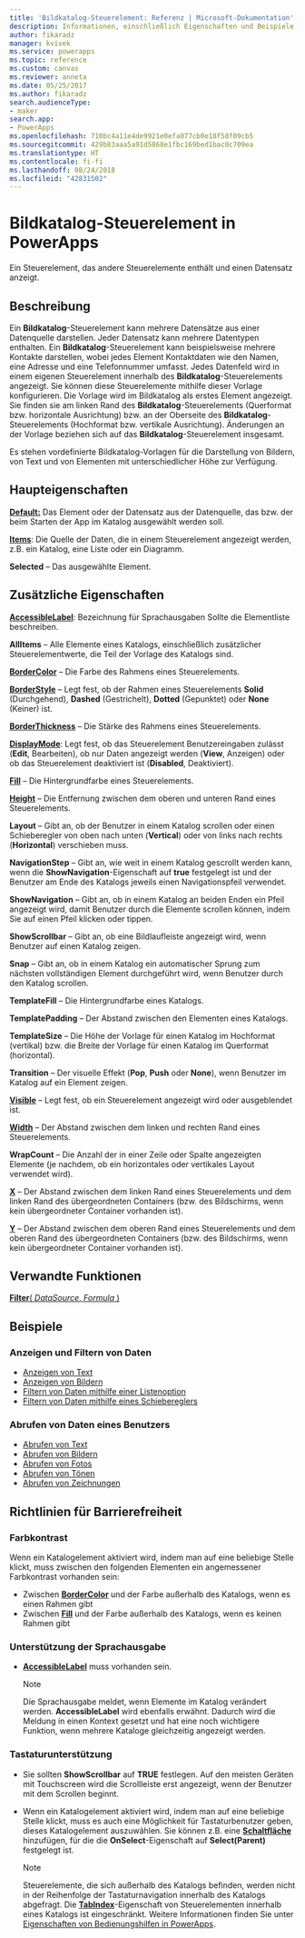 ```yaml
---
title: 'Bildkatalog-Steuerelement: Referenz | Microsoft-Dokumentation'
description: Informationen, einschließlich Eigenschaften und Beispiele, über das Bildkatalog-Steuerelement
author: fikaradz
manager: kvivek
ms.service: powerapps
ms.topic: reference
ms.custom: canvas
ms.reviewer: anneta
ms.date: 05/25/2017
ms.author: fikaradz
search.audienceType:
- maker
search.app:
- PowerApps
ms.openlocfilehash: 710bc4a11e4de9921e0efa077cb0e18f58f09cb5
ms.sourcegitcommit: 429b83aaa5a91d5868e1fbc169bed1bac0c709ea
ms.translationtype: HT
ms.contentlocale: fi-fi
ms.lasthandoff: 08/24/2018
ms.locfileid: "42831502"
---
```

# <a name="gallery-control-in-powerapps"></a>Bildkatalog-Steuerelement in PowerApps
Ein Steuerelement, das andere Steuerelemente enthält und einen Datensatz anzeigt.

## <a name="description"></a>Beschreibung
Ein **Bildkatalog**-Steuerelement kann mehrere Datensätze aus einer Datenquelle darstellen. Jeder Datensatz kann mehrere Datentypen enthalten. Ein **Bildkatalog**-Steuerelement kann beispielsweise mehrere Kontakte darstellen, wobei jedes Element Kontaktdaten wie den Namen, eine Adresse und eine Telefonnummer umfasst. Jedes Datenfeld wird in einem eigenen Steuerelement innerhalb des **Bildkatalog**-Steuerelements angezeigt. Sie können diese Steuerelemente mithilfe dieser Vorlage konfigurieren. Die Vorlage wird im Bildkatalog als erstes Element angezeigt. Sie finden sie am linken Rand des **Bildkatalog**-Steuerelements (Querformat bzw. horizontale Ausrichtung) bzw. an der Oberseite des **Bildkatalog**-Steuerelements (Hochformat bzw. vertikale Ausrichtung). Änderungen an der Vorlage beziehen sich auf das **Bildkatalog**-Steuerelement insgesamt.

Es stehen vordefinierte Bildkatalog-Vorlagen für die Darstellung von Bildern, von Text und von Elementen mit unterschiedlicher Höhe zur Verfügung.

## <a name="key-properties"></a>Haupteigenschaften
**[Default:](properties-core.md)** Das Element oder der Datensatz aus der Datenquelle, das bzw. der beim Starten der App im Katalog ausgewählt werden soll.

**[Items](properties-core.md)**: Die Quelle der Daten, die in einem Steuerelement angezeigt werden, z.B. ein Katalog, eine Liste oder ein Diagramm.

**Selected** – Das ausgewählte Element.

## <a name="additional-properties"></a>Zusätzliche Eigenschaften
**[AccessibleLabel](properties-accessibility.md)**: Bezeichnung für Sprachausgaben Sollte die Elementliste beschreiben.

**AllItems** – Alle Elemente eines Katalogs, einschließlich zusätzlicher Steuerelementwerte, die Teil der Vorlage des Katalogs sind.

**[BorderColor](properties-color-border.md)** – Die Farbe des Rahmens eines Steuerelements.

**[BorderStyle](properties-color-border.md)** – Legt fest, ob der Rahmen eines Steuerelements **Solid** (Durchgehend), **Dashed** (Gestrichelt), **Dotted** (Gepunktet) oder **None** (Keiner) ist.

**[BorderThickness](properties-color-border.md)** – Die Stärke des Rahmens eines Steuerelements.

**[DisplayMode](properties-core.md)**: Legt fest, ob das Steuerelement Benutzereingaben zulässt (**Edit**, Bearbeiten), ob nur Daten angezeigt werden (**View**, Anzeigen) oder ob das Steuerelement deaktiviert ist (**Disabled**, Deaktiviert).

**[Fill](properties-color-border.md)** – Die Hintergrundfarbe eines Steuerelements.

**[Height](properties-size-location.md)** – Die Entfernung zwischen dem oberen und unteren Rand eines Steuerelements.

**Layout** – Gibt an, ob der Benutzer in einem Katalog scrollen oder einen Schieberegler von oben nach unten (**Vertical**) oder von links nach rechts (**Horizontal**) verschieben muss.

**NavigationStep** – Gibt an, wie weit in einem Katalog gescrollt werden kann, wenn die **ShowNavigation**-Eigenschaft auf **true** festgelegt ist und der Benutzer am Ende des Katalogs jeweils einen Navigationspfeil verwendet.

**ShowNavigation** – Gibt an, ob in einem Katalog an beiden Enden ein Pfeil angezeigt wird, damit Benutzer durch die Elemente scrollen können, indem Sie auf einen Pfeil klicken oder tippen.

**ShowScrollbar** – Gibt an, ob eine Bildlaufleiste angezeigt wird, wenn Benutzer auf einen Katalog zeigen.

**Snap** – Gibt an, ob in einem Katalog ein automatischer Sprung zum nächsten vollständigen Element durchgeführt wird, wenn Benutzer durch den Katalog scrollen.

**TemplateFill** – Die Hintergrundfarbe eines Katalogs.

**TemplatePadding** – Der Abstand zwischen den Elementen eines Katalogs.

**TemplateSize** – Die Höhe der Vorlage für einen Katalog im Hochformat (vertikal) bzw. die Breite der Vorlage für einen Katalog im Querformat (horizontal).

**Transition** – Der visuelle Effekt (**Pop**, **Push** oder **None**), wenn Benutzer im Katalog auf ein Element zeigen.

**[Visible](properties-core.md)** – Legt fest, ob ein Steuerelement angezeigt wird oder ausgeblendet ist.

**[Width](properties-size-location.md)** – Der Abstand zwischen dem linken und rechten Rand eines Steuerelements.

**WrapCount** – Die Anzahl der in einer Zeile oder Spalte angezeigten Elemente (je nachdem, ob ein horizontales oder vertikales Layout verwendet wird).

**[X](properties-size-location.md)** – Der Abstand zwischen dem linken Rand eines Steuerelements und dem linken Rand des übergeordneten Containers (bzw. des Bildschirms, wenn kein übergeordneter Container vorhanden ist).

**[Y](properties-size-location.md)** – Der Abstand zwischen dem oberen Rand eines Steuerelements und dem oberen Rand des übergeordneten Containers (bzw. des Bildschirms, wenn kein übergeordneter Container vorhanden ist).

## <a name="related-functions"></a>Verwandte Funktionen
[**Filter**( *DataSource*, *Formula* )](../functions/function-filter-lookup.md)

## <a name="examples"></a>Beispiele
### <a name="show-and-filter-data"></a>Anzeigen und Filtern von Daten
* [Anzeigen von Text](control-text-box.md#show-data-in-a-gallery)
* [Anzeigen von Bildern](control-image.md#show-a-set-of-images-from-a-data-source)
* [Filtern von Daten mithilfe einer Listenoption](control-drop-down.md#example)
* [Filtern von Daten mithilfe eines Schiebereglers](control-slider.md#example)

### <a name="get-data-from-the-user"></a>Abrufen von Daten eines Benutzers
* [Abrufen von Text](control-text-input.md#collect-data)
* [Abrufen von Bildern](control-add-picture.md#add-images-to-an-image-gallery-control)
* [Abrufen von Fotos](control-camera.md#example)
* [Abrufen von Tönen](control-microphone.md#example)
* [Abrufen von Zeichnungen](control-pen-input.md#create-a-set-of-images)


## <a name="accessibility-guidelines"></a>Richtlinien für Barrierefreiheit
### <a name="color-contrast"></a>Farbkontrast
Wenn ein Katalogelement aktiviert wird, indem man auf eine beliebige Stelle klickt, muss zwischen den folgenden Elementen ein angemessener Farbkontrast vorhanden sein:
* Zwischen **[BorderColor](properties-color-border.md)** und der Farbe außerhalb des Katalogs, wenn es einen Rahmen gibt
* Zwischen **[Fill](properties-color-border.md)** und der Farbe außerhalb des Katalogs, wenn es keinen Rahmen gibt

### <a name="screen-reader-support"></a>Unterstützung der Sprachausgabe
* **[AccessibleLabel](properties-accessibility.md)** muss vorhanden sein.

    > [!NOTE]
  > Die Sprachausgabe meldet, wenn Elemente im Katalog verändert werden. **AccessibleLabel** wird ebenfalls erwähnt. Dadurch wird die Meldung in einen Kontext gesetzt und hat eine noch wichtigere Funktion, wenn mehrere Kataloge gleichzeitig angezeigt werden.

### <a name="keyboard-support"></a>Tastaturunterstützung
* Sie sollten **ShowScrollbar** auf **TRUE** festlegen. Auf den meisten Geräten mit Touchscreen wird die Scrollleiste erst angezeigt, wenn der Benutzer mit dem Scrollen beginnt.
* Wenn ein Katalogelement aktiviert wird, indem man auf eine beliebige Stelle klickt, muss es auch eine Möglichkeit für Tastaturbenutzer geben, dieses Katalogelement auszuwählen. Sie können z.B. eine **[Schaltfläche](control-button.md)** hinzufügen, für die die **OnSelect**-Eigenschaft auf **Select(Parent)** festgelegt ist.

    > [!NOTE]
  > Steuerelemente, die sich außerhalb des Katalogs befinden, werden nicht in der Reihenfolge der Tastaturnavigation innerhalb des Katalogs abgefragt. Die **[TabIndex](properties-accessibility.md)**-Eigenschaft von Steuerelementen innerhalb eines Katalogs ist eingeschränkt. Weitere Informationen finden Sie unter [Eigenschaften von Bedienungshilfen in PowerApps](properties-accessibility.md).
